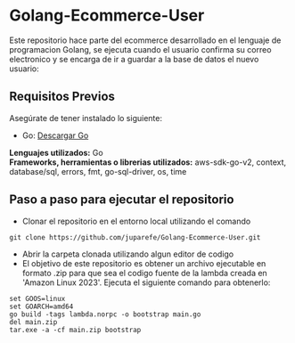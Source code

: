 # Golang-Ecommerce-User

Este repositorio hace parte del ecommerce desarrollado en el lenguaje de programacion Golang, se ejecuta cuando el usuario confirma su correo electronico y se encarga de ir a guardar a la base de datos el nuevo usuario:

## Requisitos Previos

Asegúrate de tener instalado lo siguiente:

- Go: [Descargar Go](https://go.dev/)

**Lenguajes utilizados:** Go  
**Frameworks, herramientas o librerias utilizados:** aws-sdk-go-v2, context, database/sql, errors, fmt, go-sql-driver, os, time

## Paso a paso para ejecutar el repositorio
* Clonar el repositorio en el entorno local utilizando el comando 
```
git clone https://github.com/juparefe/Golang-Ecommerce-User.git
```
* Abrir la carpeta clonada utilizando algun editor de codigo
* El objetivo de este repositorio es obtener un archivo ejecutable en formato .zip para que sea el codigo fuente de la lambda creada en 'Amazon Linux 2023'. Ejecuta el siguiente comando para obtenerlo:
```
set GOOS=linux
set GOARCH=amd64
go build -tags lambda.norpc -o bootstrap main.go
del main.zip
tar.exe -a -cf main.zip bootstrap
```

